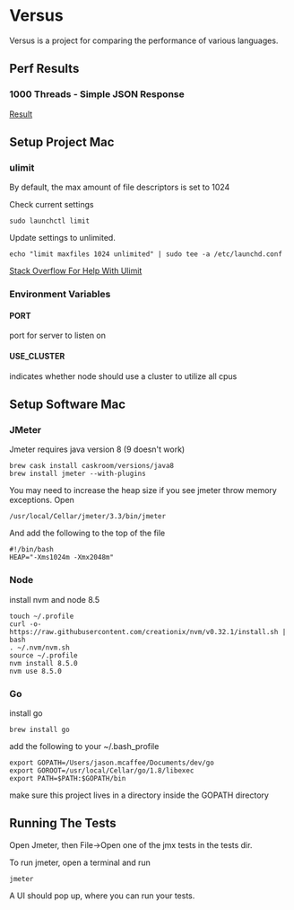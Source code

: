 # Versus
Versus is a project for comparing the performance of various languages.

## Perf Results
### 1000 Threads - Simple JSON Response
[Result](/tests/jmeter-results/simple-json-response/result.md)

## Setup Project Mac
### ulimit
By default, the max amount of file descriptors is set to 1024

Check current settings
```
sudo launchctl limit
```

Update settings to unlimited.
```
echo "limit maxfiles 1024 unlimited" | sudo tee -a /etc/launchd.conf
```

[Stack Overflow For Help With Ulimit](https://superuser.com/questions/302754/increase-the-maximum-number-of-open-file-descriptors-in-snow-leopard)
### Environment Variables
#### PORT
port for server to listen on
#### USE_CLUSTER
indicates whether node should use a cluster to utilize all cpus

## Setup Software Mac
### JMeter
Jmeter requires java version 8 (9 doesn't work)
```
brew cask install caskroom/versions/java8
brew install jmeter --with-plugins
```
You may need to increase the heap size if you see jmeter throw memory exceptions.
Open
```
/usr/local/Cellar/jmeter/3.3/bin/jmeter
```
And add the following to the top of the file
```
#!/bin/bash
HEAP="-Xms1024m -Xmx2048m"
```
### Node
install nvm and node 8.5

```
touch ~/.profile
curl -o- https://raw.githubusercontent.com/creationix/nvm/v0.32.1/install.sh | bash
. ~/.nvm/nvm.sh
source ~/.profile
nvm install 8.5.0
nvm use 8.5.0
```

### Go
install go
```
brew install go
```

add the following to your ~/.bash_profile
```
export GOPATH=/Users/jason.mcaffee/Documents/dev/go
export GOROOT=/usr/local/Cellar/go/1.8/libexec
export PATH=$PATH:$GOPATH/bin
```

make sure this project lives in a directory inside the GOPATH directory

## Running The Tests
Open Jmeter, then File->Open one of the jmx tests in the tests dir.

To run jmeter, open a terminal and run
```
jmeter
```

A UI should pop up, where you can run your tests.

